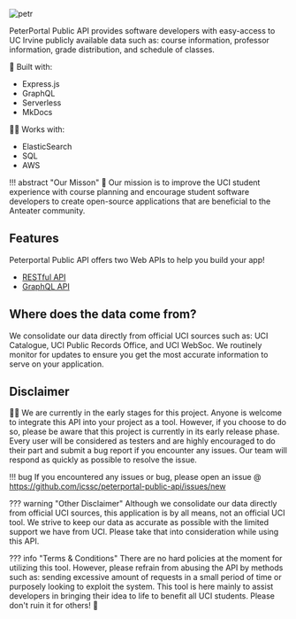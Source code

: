 ![petr](https://github.com/icssc/peterportal-public-api/blob/master/public/images/peterportal-banner-logo.png?raw=true)

PeterPortal Public API provides software developers with easy-access to UC Irvine publicly available data such as: course information, professor information, grade distribution, and schedule of classes.

🔨 Built with:

* Express.js
* GraphQL
* Serverless
* MkDocs

👯‍♂️ Works with:

* ElasticSearch
* SQL
* AWS

!!! abstract "Our Misson"
    🎇 Our mission is to improve the UCI student experience with course planning and encourage student software developers to create open-source applications that are beneficial to the Anteater community.

## Features

Peterportal Public API offers two Web APIs to help you build your app!  

* [RESTful API](/docs/REST-API/start_here)  
* [GraphQL API](/docs/GraphQL-API/start_here)

## Where does the data come from?

We consolidate our data directly from official UCI sources such as: UCI Catalogue, UCI Public Records Office, and UCI WebSoc. We routinely monitor for updates to ensure you get the most accurate information to serve on your application.

## Disclaimer
👩‍💻 We are currently in the early stages for this project. Anyone is welcome to integrate this API into your project as a tool. However, if you choose to do so, please be aware that this project is currently in its early release phase. Every user will be considered as testers and are highly encouraged to do their part and submit a bug report if you encounter any issues. Our team will respond as quickly as possible to resolve the issue. 

!!! bug
    If you encountered any issues or bug, please open an issue @ <https://github.com/icssc/peterportal-public-api/issues/new>


??? warning "Other Disclaimer"
    Although we consolidate our data directly from official UCI sources, this application is by all means, not an official UCI tool. We strive to keep our data as accurate as possible with the limited support we have from UCI. Please take that into consideration while using this API.

??? info "Terms & Conditions"
    There are no hard policies at the moment for utilizing this tool. However, please refrain from abusing the API by methods such as: sending excessive amount of requests in a small period of time or purposely looking to exploit the system. This tool is here mainly to assist developers in bringing their idea to life to benefit all UCI students. Please don't ruin it for others! 🙂
